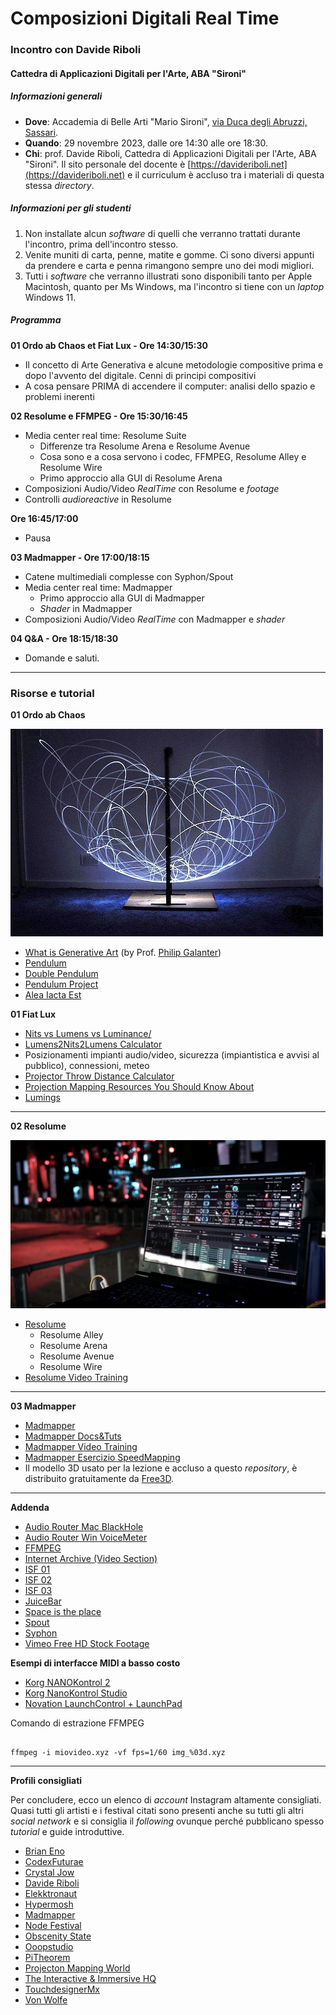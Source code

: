 # Composizioni Digitali Real Time

### Incontro con Davide Riboli

#### Cattedra di Applicazioni Digitali per l'Arte, ABA "Sironi"

##### Informazioni generali

- **Dove**: Accademia di Belle Arti "Mario Sironi", [via Duca degli Abruzzi, Sassari](https://maps.app.goo.gl/KEPd6GJbRxfyGQCp7).
- **Quando**: 29 novembre 2023, dalle ore 14:30 alle ore 18:30.
- **Chi**: prof. Davide Riboli, Cattedra di Applicazioni Digitali per l'Arte, ABA "Sironi". Il sito personale del docente è [https://davideriboli.net](https://davideriboli.net) e il curriculum è accluso tra i materiali di questa stessa _directory_.

##### Informazioni per gli studenti

1. Non installate alcun _software_ di quelli che verranno trattati durante l'incontro, prima dell'incontro stesso.
2. Venite muniti di carta, penne, matite e gomme. Ci sono diversi appunti da prendere e carta e penna rimangono sempre uno dei modi migliori.
3. Tutti i _software_ che verranno illustrati sono disponibili tanto per Apple Macintosh, quanto per Ms Windows, ma l'incontro si tiene con un _laptop_ Windows 11.

##### Programma 

**01 Ordo ab Chaos et Fiat Lux - Ore 14:30/15:30**

- Il concetto di Arte Generativa e alcune metodologie compositive prima e dopo l'avvento del digitale. Cenni di principi compositivi
- A cosa pensare PRIMA di accendere il computer: analisi dello spazio e problemi inerenti

**02 Resolume e FFMPEG - Ore 15:30/16:45**

- Media center real time: Resolume Suite
	- Differenze tra Resolume Arena e Resolume Avenue
	- Cosa sono e a cosa servono i codec, FFMPEG, Resolume Alley e Resolume Wire
	- Primo approccio alla GUI di Resolume Arena
- Composizioni Audio/Video _RealTime_ con Resolume e _footage_
- Controlli _audioreactive_ in Resolume

**Ore 16:45/17:00**

- Pausa

**03 Madmapper - Ore 17:00/18:15**

- Catene multimediali complesse	con Syphon/Spout
- Media center real time: Madmapper
	- Primo approccio alla GUI di Madmapper
	- _Shader_ in Madmapper
- Composizioni Audio/Video _RealTime_ con Madmapper e _shader_

**04 Q&A - Ore 18:15/18:30**

- Domande e saluti.

---

### Risorse e tutorial

**01 Ordo ab Chaos**

![Double Pendulum Light Painting](DoublePendulumLightPainting.jpg)


- [What is Generative Art](ga2003_paper.pdf) (by Prof. [Philip Galanter](https://www.philipgalanter.com/))
- [Pendulum](https://www.myphysicslab.com/pendulum/pendulum-en.html)
- [Double Pendulum](https://www.myphysicslab.com/pendulum/double-pendulum-en.html)
- [Pendulum Project](https://youtu.be/d2E5oojoXjk?feature=shared&t=133)
- [Alea Iacta Est](https://aba-sironi-codex.github.io/Musical-Dice/)

**01 Fiat Lux**

- [Nits vs Lumens vs Luminance/](https://it.newhavendisplay.com/blog/nits-vs-lumens-vs-luminance/)
- [Lumens2Nits2Lumens Calculator](https://calculator.academy/lumens-to-nits-calculator/)
- Posizionamenti impianti audio/video, sicurezza (impiantistica e avvisi al pubblico), connessioni, meteo
- [Projector Throw Distance Calculator](https://www.projectorcentral.com/projection-calculator-pro.cfm)
- [Projection Mapping Resources You Should Know About](https://interactiveimmersive.io/blog/outputs/projection-mapping-resources-you-should-know-about/)
- [Lumings](https://whatsit.fr/en/services/lumings/)
	
---

**02 Resolume**

![Resolume](Resolume.jpg)

- [Resolume](https://www.resolume.com/)
	- Resolume Alley 
	- Resolume Arena
	- Resolume Avenue
	- Resolume Wire
- [Resolume Video Training](https://resolume.com/training)

---

**03 Madmapper**

- [Madmapper](https://madmapper.com/)
- [Madmapper Docs&Tuts](https://madmapper.com/madmapper/tutorials)
- [Madmapper Video Training](https://www.youtube.com/channel/UCC9p0fzuYik453n9fXFjpgg)
- [Madmapper Esercizio SpeedMapping](https://www.youtube.com/watch?v=ep0GUaZRO1Y)
- Il modello 3D usato per la lezione e accluso a questo _repository_, è distribuito gratuitamente da [Free3D](https://free3d.com/it/3d-model/male-base-mesh-6682.html).

---

**Addenda**

- [Audio Router Mac BlackHole](https://github.com/ExistentialAudio/BlackHole)
- [Audio Router Win VoiceMeter](https://vb-audio.com/Voicemeeter/index.htm)
- [FFMPEG](https://ffmpeg.org/)
- [Internet Archive (Video Section)](https://archive.org/details/movies)
- [ISF 01](https://isf.vidvox.net/)
- [ISF 02](https://isf.video/)
- [ISF 03](https://editor.isf.video/)
- [JuiceBar](https://inapp.get-juicebar.com/)
- [Space is the place](https://editor.isf.video/shaders/5e7a7fa17c113618206de17a)
- [Spout](https://spout.zeal.co/)
- [Syphon](https://syphon.github.io/)
- [Vimeo Free HD Stock Footage](https://vimeo.com/groups/freehd)

**Esempi di interfacce MIDI a basso costo**

- [Korg NANOKontrol 2](https://www.amazon.it/Korg-Kontrol-black-controller-logic/dp/B004M8UZS8)
- [Korg NanoKontrol Studio](https://www.amazon.it/Korg-Controller-nanokontrol-Studio/dp/B01APLZ7XI?ufe=app_do%3Aamzn1.fos.9d4f9b77-768c-4a4e-94ad-33674c20ab35)
- [Novation LaunchControl + LaunchPad](https://www.amazon.it/Novation-Launch-Control-MKII-Launchpad/dp/B0B4C8DXWC)

Comando di estrazione FFMPEG

```shell

ffmpeg -i miovideo.xyz -vf fps=1/60 img_%03d.xyz

``` 

---

**Profili consigliati**

Per concludere, ecco un elenco di _account_ Instagram altamente consigliati. Quasi tutti gli artisti e i festival citati sono presenti anche su tutti gli altri _social network_ e si consiglia il _following_ ovunque perché pubblicano spesso _tutorial_ e guide introduttive. 

- [Brian Eno](https://www.instagram.com/brianeno/)
- [CodexFuturae](https://www.instagram.com/codex.futurae/)
- [Crystal Jow](https://www.instagram.com/crystaljowart/)
- [Davide Riboli](https://www.instagram.com/davide.riboli/)
- [Elekktronaut](https://www.instagram.com/elekktronaut/)
- [Hypermosh](https://www.instagram.com/hypermosh/)
- [Madmapper](https://www.instagram.com/mad_mapper/)
- [Node Festival](https://www.instagram.com/nodefestival/)
- [Obscenity State](https://www.instagram.com/obscenity_state/)
- [Ooopstudio](https://www.instagram.com/p/Cz8jP0IsxoW/)
- [PiTheorem](https://www.instagram.com/pitheorem/)
- [Projecton Mapping World](https://www.instagram.com/projection_mapping_world/?g=5)
- [The Interactive & Immersive HQ](https://www.instagram.com/interactiveimmersivehq/)
- [TouchdesignerMx](https://www.instagram.com/touchdesignermx/)
- [Von Wolfe](https://www.instagram.com/vonwolfe_/)